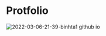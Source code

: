 # Protfolio



![2022-03-06-21-39-binhta1 github io](https://user-images.githubusercontent.com/99286749/156958609-c221f72e-35f0-454b-a9b3-2dc34f4bbd67.png)
